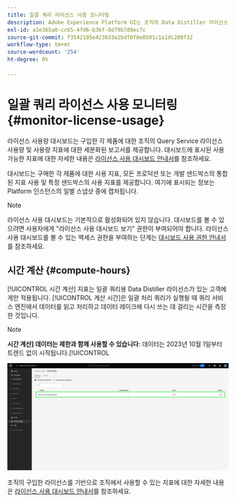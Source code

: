 ```yaml
---
title: 일괄 쿼리 라이선스 사용 모니터링
description: Adobe Experience Platform UI는 조직의 Data Distiller 라이선스 사용에 대한 중요한 정보를 볼 수 있는 대시보드를 제공합니다.
exl-id: a1e365a0-cc65-4fd6-b36f-8d79b7d9ec7c
source-git-commit: f3542105e423633e2bdf0f8e8501c1a1dc200f32
workflow-type: tm+mt
source-wordcount: '254'
ht-degree: 0%

---
```


# 일괄 쿼리 라이선스 사용 모니터링 {#monitor-license-usage}

라이선스 사용량 대시보드는 구입한 각 제품에 대한 조직의 Query Service 라이선스 사용량 및 사용량 지표에 대한 세분화된 보고서를 제공합니다. 대시보드에 표시된 사용 가능한 지표에 대한 자세한 내용은 [라이선스 사용 대시보드 안내서](../../dashboards/guides/license-usage.md#available-metrics)를 참조하세요.

대시보드는 구매한 각 제품에 대한 사용 지표, 모든 프로덕션 또는 개발 샌드박스의 통합된 지표 사용 및 특정 샌드박스의 사용 지표를 제공합니다. 여기에 표시되는 정보는 Platform 인스턴스의 일별 스냅샷 중에 캡처됩니다.

>[!NOTE]
>
>라이선스 사용 대시보드는 기본적으로 활성화되어 있지 않습니다. 대시보드를 볼 수 있으려면 사용자에게 &quot;라이선스 사용 대시보드 보기&quot; 권한이 부여되어야 합니다. 라이선스 사용 대시보드를 볼 수 있는 액세스 권한을 부여하는 단계는 [대시보드 사용 권한 안내서](../../dashboards/permissions.md)를 참조하세요.

## 시간 계산 {#compute-hours}

[!UICONTROL 시간 계산] 지표는 일괄 쿼리용 Data Distiller 라이선스가 있는 고객에게만 적용됩니다. [!UICONTROL 계산 시간]은 일괄 처리 쿼리가 실행될 때 쿼리 서비스 엔진에서 데이터를 읽고 처리하고 데이터 레이크에 다시 쓰는 데 걸리는 시간을 측정한 것입니다.

>[!NOTE]
>
>**시간 계산] 데이터는 제한과 함께 사용할 수 있습니다**: 데이터는 2023년 10월 1일부터 트렌드 없이 시작됩니다.[!UICONTROL 

![시간 계산 지표가 강조 표시된 라이선스 사용 대시보드입니다.](../images/data-distiller/compute-hours.png)

조직의 구입한 라이선스를 기반으로 조직에서 사용할 수 있는 지표에 대한 자세한 내용은 [라이선스 사용 대시보드 안내서](../../dashboards/guides/license-usage.md)를 참조하세요.
